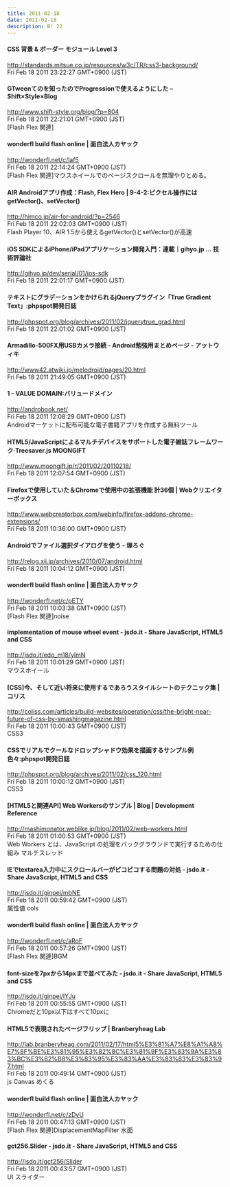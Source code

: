 ```yaml
---
title: 2011-02-18
date: 2011-02-18
description: B! 22
---
```


#### CSS 背景 & ボーダー モジュール Level 3
http://standards.mitsue.co.jp/resources/w3c/TR/css3-background/<br>
Fri Feb 18 2011 23:22:27 GMT+0900 (JST)<br>


####  GTweenてのを知ったのでProgressionで使えるようにした – Shift×Style×Blog
http://www.shift-style.org/blog/?p=804<br>
Fri Feb 18 2011 22:21:01 GMT+0900 (JST)<br>
[Flash Flex 関連]


#### wonderfl build flash online | 面白法人カヤック
http://wonderfl.net/c/laf5<br>
Fri Feb 18 2011 22:14:24 GMT+0900 (JST)<br>
[Flash Flex 関連]マウスホイールでのページスクロールを無理やりとめる。


#### AIR Androidアプリ作成：Flash, Flex Hero | 9-4-2:ピクセル操作にはgetVector()、setVector()
http://himco.jp/air-for-android/?p=2546<br>
Fri Feb 18 2011 22:02:03 GMT+0900 (JST)<br>
Flash Player 10、AIR 1.5から使えるgetVector()とsetVector()が高速


#### iOS SDKによるiPhone/iPadアプリケーション開発入門：連載｜gihyo.jp … 技術評論社
http://gihyo.jp/dev/serial/01/ios-sdk<br>
Fri Feb 18 2011 22:01:17 GMT+0900 (JST)<br>


#### テキストにグラデーションをかけられるjQueryプラグイン「True Gradient Text」:phpspot開発日誌
http://phpspot.org/blog/archives/2011/02/jquerytrue_grad.html<br>
Fri Feb 18 2011 22:01:02 GMT+0900 (JST)<br>


#### Armadillo-500FX用USBカメラ接続 - Android勉強用まとめページ - アットウィキ
http://www42.atwiki.jp/melodroid/pages/20.html<br>
Fri Feb 18 2011 21:49:05 GMT+0900 (JST)<br>


#### 1 - VALUE DOMAIN:バリュードメイン
http://androbook.net/<br>
Fri Feb 18 2011 12:08:29 GMT+0900 (JST)<br>
Androidマーケットに配布可能な電子書籍アプリを作成する無料ツール


#### HTML5/JavaScriptによるマルチデバイスをサポートした電子雑誌フレームワーク·Treesaver.js MOONGIFT
http://www.moongift.jp/r/2011/02/20110218/<br>
Fri Feb 18 2011 12:07:54 GMT+0900 (JST)<br>


#### Firefoxで使用していた＆Chromeで使用中の拡張機能 計36個 | Webクリエイターボックス
http://www.webcreatorbox.com/webinfo/firefox-addons-chrome-extensions/<br>
Fri Feb 18 2011 10:36:00 GMT+0900 (JST)<br>


#### Androidでファイル選択ダイアログを使う - 理ろぐ
http://relog.xii.jp/archives/2010/07/android.html<br>
Fri Feb 18 2011 10:04:12 GMT+0900 (JST)<br>


#### wonderfl build flash online | 面白法人カヤック
http://wonderfl.net/c/pETY<br>
Fri Feb 18 2011 10:03:38 GMT+0900 (JST)<br>
[Flash Flex 関連]noise


#### implementation of mouse wheel event - jsdo.it - Share JavaScript, HTML5 and CSS
http://jsdo.it/edo_m18/ylmN<br>
Fri Feb 18 2011 10:01:29 GMT+0900 (JST)<br>
マウスホイール


####   [CSS]今、そして近い将来に使用するであろうスタイルシートのテクニック集 | コリス
http://coliss.com/articles/build-websites/operation/css/the-bright-near-future-of-css-by-smashingmagazine.html<br>
Fri Feb 18 2011 10:00:43 GMT+0900 (JST)<br>
CSS3


#### CSSでリアルでクールなドロップシャドウ効果を描画するサンプル例色々:phpspot開発日誌
http://phpspot.org/blog/archives/2011/02/css_120.html<br>
Fri Feb 18 2011 10:00:12 GMT+0900 (JST)<br>
CSS3


#### [HTML5と関連API] Web Workersのサンプル | Blog | Development Reference
http://mashimonator.weblike.jp/blog/2011/02/web-workers.html<br>
Fri Feb 18 2011 01:00:53 GMT+0900 (JST)<br>
Web Workers とは、JavaScript の処理をバックグラウンドで実行するための仕組み マルチスレッド


#### IEでtextarea入力中にスクロールバーがピコピコする問題の対処 - jsdo.it - Share JavaScript, HTML5 and CSS
http://jsdo.it/ginpei/mbNE<br>
Fri Feb 18 2011 00:59:42 GMT+0900 (JST)<br>
属性値 cols


#### wonderfl build flash online | 面白法人カヤック
http://wonderfl.net/c/aRoF<br>
Fri Feb 18 2011 00:57:26 GMT+0900 (JST)<br>
[Flash Flex 関連]BGM


#### font-sizeを7pxから14pxまで並べてみた - jsdo.it - Share JavaScript, HTML5 and CSS
http://jsdo.it/ginpei/lYJu<br>
Fri Feb 18 2011 00:55:55 GMT+0900 (JST)<br>
Chromeだと10px以下はすべて10pxに


#### HTML5で表現されたページフリップ | Branberyheag Lab
http://lab.branberyheag.com/2011/02/17/html5%E3%81%A7%E8%A1%A8%E7%8F%BE%E3%81%95%E3%82%8C%E3%81%9F%E3%83%9A%E3%83%BC%E3%82%B8%E3%83%95%E3%83%AA%E3%83%83%E3%83%97.html<br>
Fri Feb 18 2011 00:49:14 GMT+0900 (JST)<br>
js Canvas めくる


#### wonderfl build flash online | 面白法人カヤック
http://wonderfl.net/c/zDyU<br>
Fri Feb 18 2011 00:47:13 GMT+0900 (JST)<br>
[Flash Flex 関連]DisplacementMapFilter 水面


#### gct256.Slider - jsdo.it - Share JavaScript, HTML5 and CSS
http://jsdo.it/gct256/Slider<br>
Fri Feb 18 2011 00:43:57 GMT+0900 (JST)<br>
UI スライダー


